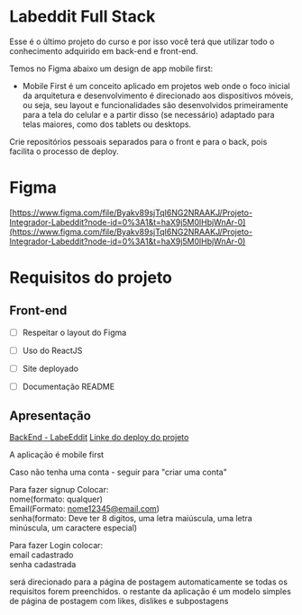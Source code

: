 # Labeddit Full Stack

Esse é o último projeto do curso e por isso você terá que utilizar todo o conhecimento adquirido em back-end e front-end.

Temos no Figma abaixo um design de app mobile first:

- Mobile First é um conceito aplicado em projetos web onde o foco inicial da arquitetura e desenvolvimento é direcionado aos dispositivos móveis, ou seja, seu layout e funcionalidades são desenvolvidos primeiramente para a tela do celular e a partir disso (se necessário) adaptado para telas maiores, como dos tablets ou desktops.

Crie repositórios pessoais separados para o front e para o back, pois facilita o processo de deploy.

# Figma

[https://www.figma.com/file/Byakv89sjTqI6NG2NRAAKJ/Projeto-Integrador-Labeddit?node-id=0%3A1&t=haX9j5M0lHbjWnAr-0](https://www.figma.com/file/Byakv89sjTqI6NG2NRAAKJ/Projeto-Integrador-Labeddit?node-id=0%3A1&t=haX9j5M0lHbjWnAr-0)

# Requisitos do projeto

## Front-end

- [ ]  Respeitar o layout do Figma
- [ ]  Uso do ReactJS
- [ ]  Site deployado
- [ ]  Documentação README



<h2>Apresentação</h2>

[BackEnd - LabeEddit](https://github.com/opvs55/LabeEddit)
[Linke do deploy do projeto](https://steep-religion.surge.sh/)


A aplicação é mobile first

Caso não tenha uma conta - seguir para "criar uma conta"
  
Para fazer signup Colocar: </br>
nome(formato: qualquer) </br>
Email(Formato: nome12345@email.com) </br>
senha(formato: Deve ter 8 digitos, uma letra maiúscula, uma letra minúscula, um caractere especial)
  
Para fazer Login colocar:</br>
email cadastrado</br>
senha cadastrada

será direcionado para a página de postagem automaticamente se todas os requisitos forem preenchidos.
o restante da aplicação é um modelo simples de página de postagem com likes, dislikes e subpostagens
